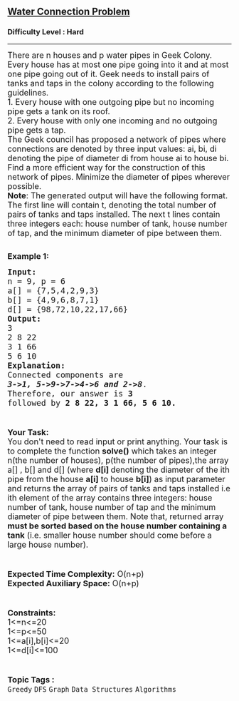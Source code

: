 <h2><a href="https://www.geeksforgeeks.org/problems/water-connection-problem5822/1?page=2&difficulty=Hard&sprint=94ade6723438d94ecf0c00c3937dad55&sortBy=latest">Water Connection Problem</a></h2><h3>Difficulty Level : Hard</h3><hr><div class="problems_problem_content__Xm_eO"><p><span style="font-size:18px">There are n houses and p water pipes in Geek Colony. Every house has at most one pipe going into it and at most one pipe going out of it. Geek needs to install pairs of tanks and taps in the colony according to the following guidelines. &nbsp;<br>
1. Every house with one outgoing pipe but no incoming pipe gets a tank on its roof.<br>
2. Every house with only one incoming and no outgoing pipe gets a tap.<br>
The Geek council has proposed a network of pipes where connections are denoted by three input values: ai, bi, di denoting the pipe of diameter di from house ai to house bi.<br>
Find a more efficient way for the construction of this network of pipes. Minimize the diameter of pipes wherever possible.<br>
<strong>Note</strong>: The generated output will have the following format. The first line will contain t, denoting the total number of pairs of tanks and taps installed. The next t lines contain three integers each: house number of tank, house number of tap, and the minimum diameter of pipe between them</span><span style="font-size:18px">.</span></p>

<p><br>
<span style="font-size:18px"><strong>Example 1:</strong></span></p>

<pre><span style="font-size:18px"><strong>Input:</strong>
n = 9, p = 6
a[] = {7,5,4,2,9,3}
b[] = {4,9,6,8,7,1}
d[] = {98,72,10,22,17,66} 
<strong>Output:</strong> 
3
2 8 22
3 1 66
5 6 10
<strong>Explanation:</strong>
Connected components are 
<strong><em>3-&gt;1, 5-&gt;9-&gt;7-&gt;4-&gt;6 and 2-&gt;8</em></strong>.
Therefore, our answer is<strong> 3</strong> 
followed by <strong>2 8 22, 3 1 66, 5 6 10.</strong></span></pre>

<p>&nbsp;</p>

<p><span style="font-size:18px"><strong>Your Task:</strong><br>
You don't need to read input or print anything. Your task is to complete the function&nbsp;<strong>solve()</strong>&nbsp;which takes an integer n(the number of houses), p(the number of pipes),the&nbsp;array a[] , b[] and&nbsp;d[] (where&nbsp;<strong>d[i]&nbsp;</strong>denoting the diameter of the ith pipe from the house <strong>a[i]</strong> to house <strong>b[i]</strong>) as input parameter and returns the array of&nbsp;pairs of tanks and taps installed i.e ith element of the array&nbsp;contains three integers: house number of tank, house number of tap and the minimum diameter of pipe between them. Note that, returned array <strong>must be sorted based on the house number&nbsp;containing a tank</strong> (i.e. smaller house number should come before a large house number).</span></p>

<p>&nbsp;</p>

<p><span style="font-size:18px"><strong>Expected Time Complexity:</strong>&nbsp;O(n+p)<br>
<strong>Expected Auxiliary Space:</strong>&nbsp;O(n+p)</span></p>

<p>&nbsp;</p>

<p><span style="font-size:18px"><strong>Constraints:</strong><br>
1&lt;=n&lt;=20<br>
1&lt;=p&lt;=50<br>
1&lt;=a[i],b[i]&lt;=20<br>
1&lt;=d[i]&lt;=100</span></p>
</div><br><p><span style=font-size:18px><strong>Topic Tags : </strong><br><code>Greedy</code>&nbsp;<code>DFS</code>&nbsp;<code>Graph</code>&nbsp;<code>Data Structures</code>&nbsp;<code>Algorithms</code>&nbsp;